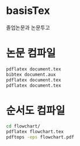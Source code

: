 # basisTex
졸업논문과 논문투고

# 논문 컴파일
``` bash
pdflatex document.tex
bibtex document.aux
pdflatex document.tex
pdflatex document.tex
```

# 순서도 컴파일
``` bash
cd flowchart/
pdflatex flowchart.tex
pdftops -eps flowchart.pdf
```
